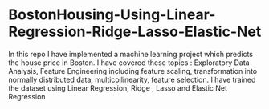 # BostonHousing-Using-Linear-Regression-Ridge-Lasso-Elastic-Net

In this repo I have implemented a machine learning project which predicts the house price in Boston. I have covered these topics : Exploratory Data Analysis, Feature Engineering including feature scaling, transformation into normally distributed data, multicollinearity, feature selection. I have trained the dataset using Linear Regression, Ridge , Lasso and Elastic Net Regression
